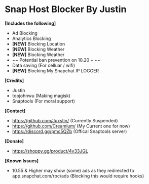 # Snap Host Blocker By Justin

**[Includes the following]**
+ Ad Blocking
+ Analytics Blocking
+ **[NEW]** Blocking Location
+ **[NEW]** Blocking Weather
+ **[NEW]** Blocking Weather
+ ~~ Potential ban prevention on 10.20 + ~~
+ Data saving (For celluar / wifi)
+ **[NEW]** Blocking My Snapchat IP LOGGER

**[Credits]**
+ Justin
+ topjohnwu (Making magisk)
+ Snaptools (For moral support)

**[Contact]**
+ https://github.com/Juxstin/ (Currently Suspended)
+ https://github.com/Creamium/ (My Current one for now)
+ https://discord.gg/pmc5QZb (Offical Snaptools server)

**[Donate]**
+ https://shoppy.gg/product/4v33JGL

**[Known Issues]**
+ 10.55 & Higher may show (some) ads as they redirected to app.snapchat.com/rpc/ads (Blocking this would require hooks)
